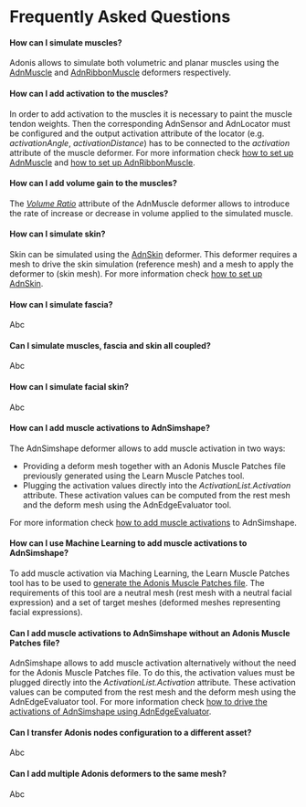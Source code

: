 # Frequently Asked Questions

#### How can I simulate muscles?

Adonis allows to simulate both volumetric and planar muscles using the [AdnMuscle](documentation/maya/muscle.md) and [AdnRibbonMuscle](documentation/maya/ribbon.md) deformers respectively.

#### How can I add activation to the muscles?

In order to add activation to the muscles it is necessary to paint the muscle tendon weights. Then the corresponding AdnSensor and AdnLocator must be configured and the output activation attribute of the locator (e.g. *activationAngle*, *activationDistance*) has to be connected to the *activation* attribute of the muscle deformer. For more information check [how to set up AdnMuscle](documentation/maya/simple_setup.md#adnmuscle-simple-setup) and [how to set up AdnRibbonMuscle](documentation/maya/simple_setup.md#adnribbonmuscle-simple-setup).

#### How can I add volume gain to the muscles?

The [*Volume Ratio*](documentation/maya/muscle.md#solver-attributes) attribute of the AdnMuscle deformer allows to introduce the rate of increase or decrease in volume applied to the simulated muscle.

#### How can I simulate skin?

Skin can be simulated using the [AdnSkin](documentation/maya/skin.md) deformer. This deformer requires a mesh to drive the skin simulation (reference mesh) and a mesh to apply the deformer to (skin mesh). For more information check [how to set up AdnSkin](documentation/maya/simple_setup.md#adnskin-simple-setup).

#### How can I simulate fascia?

Abc

#### Can I simulate muscles, fascia and skin all coupled?

Abc

#### How can I simulate facial skin?

Abc

#### How can I add muscle activations to AdnSimshape?

The AdnSimshape deformer allows to add muscle activation in two ways:

 - Providing a deform mesh together with an Adonis Muscle Patches file previously generated using the Learn Muscle Patches tool.
 - Plugging the activation values directly into the *ActivationList.Activation* attribute. These activation values can be computed from the rest mesh and the deform mesh using the AdnEdgeEvaluator tool.

For more information check [how to add muscle activations](documentation/maya/simple_setup.md#3-adding-muscle-activations) to AdnSimshape.

#### How can I use Machine Learning to add muscle activations to AdnSimshape?

To add muscle activation via Maching Learning, the Learn Muscle Patches tool has to be used to [generate the Adonis Muscle Patches file](documentation/maya/simshape.md#generate-muscle-patches). The requirements of this tool are a neutral mesh (rest mesh with a neutral facial expression) and a set of target meshes (deformed meshes representing facial expressions).

#### Can I add muscle activations to AdnSimshape without an Adonis Muscle Patches file?

AdnSimshape allows to add muscle activation alternatively without the need for the Adonis Muscle Patches file. To do this, the activation values must be plugged directly into the *ActivationList.Activation* attribute. These activation values can be computed from the rest mesh and the deform mesh using the AdnEdgeEvaluator tool. For more information check [how to drive the activations of AdnSimshape using AdnEdgeEvaluator](documentation/maya/edge_evaluator.md#adnsimshape-activation-using-edge-evaluator-node).

#### Can I transfer Adonis nodes configuration to a different asset?

Abc

#### Can I add multiple Adonis deformers to the same mesh?

Abc